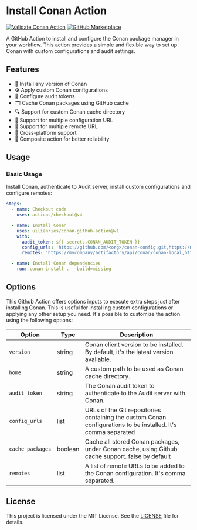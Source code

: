# Install Conan Action

[![Validate Conan Action](https://github.com/uilianries/conan-github-action/actions/workflows/ci.yml/badge.svg?branch=master)](https://github.com/uilianries/conan-github-action/actions/workflows/ci.yml)
[![GitHub Marketplace](https://img.shields.io/badge/Marketplace-Conan%20Package%20Manager-blue.svg?colorA=24292e&colorB=0366d6&style=flat&longCache=true&logo=github)](https://github.com/marketplace/actions/conan-io-github-action)


A GitHub Action to install and configure the Conan package manager in your workflow.
This action provides a simple and flexible way to set up Conan with custom configurations and audit settings.

## Features

- 🚀 Install any version of Conan
- ⚙️ Apply custom Conan configurations
- 🔐 Configure audit tokens
- 🗂️ Cache Conan packages using GitHub cache
- 🔍 Support for custom Conan cache directory
- 🔗 Support for multiple configuration URL
- 🧩 Support for multiple remote URL
- 💪 Cross-platform support
- 🔄 Composite action for better reliability

## Usage

### Basic Usage

Install Conan, authenticate to Audit server, install custom configurations and configure remotes:

```yaml
steps:
  - name: Checkout code
    uses: actions/checkout@v4

  - name: Install Conan
    uses: uilianries/conan-github-action@v1
    with:
      audit_token: ${{ secrets.CONAN_AUDIT_TOKEN }}
      config_urls: 'https://github.com/<org>/conan-config.git,https://myrepo.com/conan-config.git'
      remotes: 'https://mycompany/artifactory/api/conan/conan-local,https://worldwide.org/artifactory/api/conan/conan-remote'

  - name: Install Conan dependencies
    run: conan install . --build=missing
```

## Options

This Github Action offers options inputs to execute extra steps just after installing Conan.
This is useful for installing custom configurations or applying any other setup you need.
It's possible to customize the action using the following options:

| Option           | Type    | Description                                                                                                    |
|------------------|---------|----------------------------------------------------------------------------------------------------------------|
| `version`        | string  | Conan client version to be installed. By default, it's the latest version available.                           |
| `home`           | string  | A custom path to be used as Conan cache directory.                                                             |
| `audit_token`    | string  | The Conan audit token to authenticate to the Audit server with Conan.                                          |
| `config_urls`    | list    | URLs of the Git repositories containing the custom Conan configurations to be installed. It's comma separated  |
| `cache_packages` | boolean | Cache all stored Conan packages, under Conan cache, using Github cache support. false by default               |
| `remotes`        | list    | A list of remote URLs to be added to the Conan configuration. It's comma separated.                            |


## License

This project is licensed under the MIT License. See the [LICENSE](LICENSE.md) file for details.
